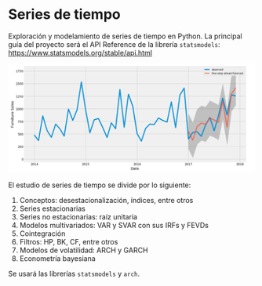 # Series de tiempo
Exploración y modelamiento de series de tiempo en Python. La principal guía del proyecto será el API Reference de la librería `statsmodels`: https://www.statsmodels.org/stable/api.html

<p align="center">
  <img src="figures/time_series.png" width="800">
</p>

El estudio de series de tiempo se divide por lo siguiente:
1. Conceptos: desestacionalización, índices, entre otros
2. Series estacionarias
3. Series no estacionarias: raíz unitaria
4. Modelos multivariados: VAR y SVAR con sus IRFs y FEVDs
5. Cointegración
6. Filtros: HP, BK, CF, entre otros
7. Modelos de volatilidad: ARCH y GARCH
8. Econometría bayesiana

Se usará las librerías `statsmodels` y `arch`.

